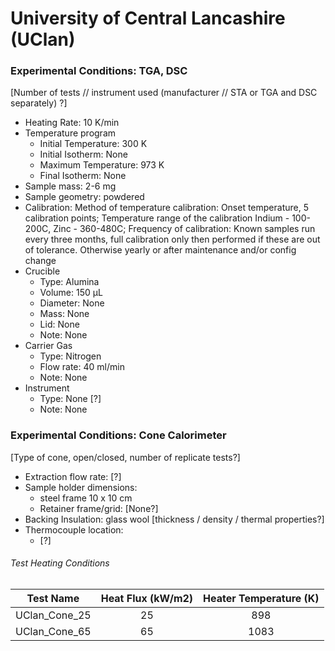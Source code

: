 # University of Central Lancashire (UClan)

### Experimental Conditions: TGA, DSC
[Number of tests // instrument used (manufacturer // STA or TGA and DSC separately) ?]
* Heating Rate: 10 K/min
* Temperature program
  - Initial Temperature: 300 K
  - Initial Isotherm: None
  - Maximum Temperature: 973 K
  - Final Isotherm: None
* Sample mass: 2-6 mg
* Sample geometry: powdered
* Calibration: Method of temperature calibration: Onset temperature, 5 calibration points; Temperature range of the calibration Indium - 100-200C, Zinc - 360-480C; Frequency of calibration: Known samples run every three months, full calibration only then performed if these are out of tolerance. Otherwise yearly or after maintenance and/or config change
* Crucible
  - Type: Alumina
  - Volume: 150 µL
  - Diameter: None
  - Mass: None
  - Lid: None
  - Note: None
* Carrier Gas
  - Type: Nitrogen
  - Flow rate: 40 ml/min
  - Note: None
* Instrument
  - Type: None [?]
  - Note: None


### Experimental Conditions: Cone Calorimeter
[Type of cone, open/closed, number of replicate tests?]
* Extraction flow rate: [?]
* Sample holder dimensions:
    - steel frame 10 x 10 cm
    - Retainer frame/grid: [None?]
* Backing Insulation: glass wool [thickness / density / thermal properties?]
* Thermocouple location:
    - [?]

###### Test Heating Conditions  
|Test Name | Heat Flux (kW/m2)| Heater Temperature (K)|
|----------|:------:| :---: |
|UClan_Cone_25| 25 | 898 |
|UClan_Cone_65| 65 | 1083 |


